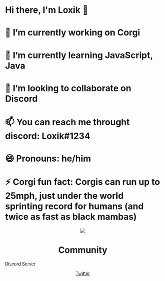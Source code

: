 <p algin="center"><h1>Hi there, I'm Loxik 👋</h1></p>

<p align="center">
  <h1>🔭 I’m currently working on Corgi</h1>
  <h1>🌱 I’m currently learning JavaScript, Java</h1>
  <h1>👯 I’m looking to collaborate on Discord</h1>
  <h1>📫 You can reach me throught discord: Loxik#1234</h1>
  <h1>😄 Pronouns: he/him</h1>
  <h1>⚡ Corgi fun fact: Corgis can run up to 25mph, just under the world sprinting record for humans (and twice as fast as black mambas)</h1>
  
</p>

<p align="center">
	<a href="https://www.paypal.com/donate/?hosted_button_id=64FJS5MWSMYUL"><img src="https://www.paypalobjects.com/en_US/i/btn/btn_donateCC_LG.gif"></img></a>
</p>

<h1 align="center">Community</h1>
<p align="left"><a href="https://discord.gg/YcyKqxsZPq">Discord Server</a></p><p align="center"><a href="https://twitter.com/NotLoxik">Twitter</a></p>
